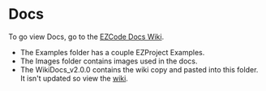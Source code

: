 # Docs

To go view Docs, go to the [EZCode Docs Wiki](https://github.com/JBrosDevelopment/EZCode/wiki/EZCode-Docs).

- The Examples folder has a couple EZProject Examples.
- The Images folder contains images used in the docs.
- The WikiDocs_v2.0.0 contains the wiki copy and pasted into this folder. It isn't updated so view the [wiki](https://github.com/JBrosDevelopment/EZCode/wiki/EZCode-Docs).

